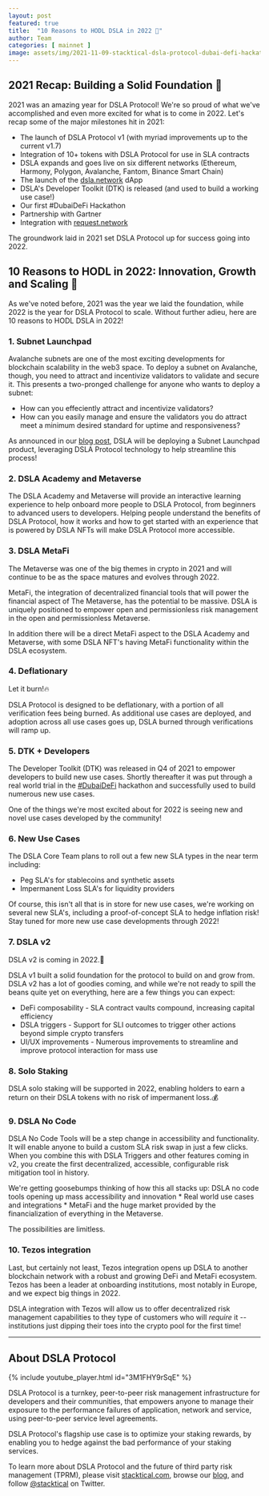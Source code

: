 ```yaml
---
layout: post
featured: true
title:  "10 Reasons to HODL DSLA in 2022 🔐"
author: Team
categories: [ mainnet ]
image: assets/img/2021-11-09-stacktical-dsla-protocol-dubai-defi-hackathon-blockchain-cryptocurrency-fintech-legaltech-insurtech-itsm-slm-sla-defi-nft.jpg
---
```


## 2021 Recap: Building a Solid Foundation 🧱

2021 was an amazing year for DSLA Protocol! We're so proud of what we've accomplished and even more excited for what is to come in 2022. Let's recap some of the major milestones hit in 2021:

* The launch of DSLA Protocol v1 (with myriad improvements up to the current v1.7)
* Integration of 10+ tokens with DSLA Protocol for use in SLA contracts
* DSLA expands and goes live on six different networks (Ethereum, Harmony, Polygon, Avalanche, Fantom, Binance Smart Chain)
* The launch of the [dsla.network](https://dsla.network) dApp
* DSLA's Developer Toolkit (DTK) is released (and used to build a working use case!)
* Our first #DubaiDeFi Hackathon
* Partnership with Gartner
* Integration with [request.network](https://request.network)

The groundwork laid in 2021 set DSLA Protocol up for success going into 2022.

## 10 Reasons to HODL in 2022: Innovation, Growth and Scaling 🌱

As we've noted before, 2021 was the year we laid the foundation, while 2022 is the year for DSLA Protocol to scale. Without further adieu, here are 10 reasons to HODL DSLA in 2022!

### 1. Subnet Launchpad

Avalanche subnets are one of the most exciting developments for blockchain scalability in the web3 space. To deploy a subnet on Avalanche, though, you need to attract and incentivize validators to validate and secure it. This presents a two-pronged challenge for anyone who wants to deploy a subnet:
* How can you effeciently attract and incentivize validators?
* How can you easily manage and ensure the validators you do attract meet a minimum desired standard for uptime and responsiveness?

As announced in our [blog post](https://blog.stacktical.com/mainnet/roadmap/2021/12/17/stacktical-dsla-protocol-2022-roadmap-avalanche-subnet-launchpad-blockchain-cryptocurrency-fintech-legaltech-insurtech-itsm-slm-sla-defi-nft.html), DSLA will be deploying a Subnet Launchpad product, leveraging DSLA Protocol technology to help streamline this process!

### 2. DSLA Academy and Metaverse

The DSLA Academy and Metaverse will provide an interactive learning experience to help onboard more people to DSLA Protocol, from beginners to advanced users to developers. Helping people understand the benefits of DSLA Protocol, how it works and how to get started with an experience that is powered by DSLA NFTs will make DSLA Protocol more accessible.

### 3. DSLA MetaFi

The Metaverse was one of the big themes in crypto in 2021 and will continue to be as the space matures and evolves through 2022. 

MetaFi, the integration of decentralized financial tools that will power the financial aspect of The Metaverse, has the potential to be massive. DSLA is uniquely positioned to empower open and permissionless risk management in the open and permissionless Metaverse.

In addition there will be a direct MetaFi aspect to the DSLA Academy and Metaverse, with some DSLA NFT's having MetaFi functionality within the DSLA ecosystem.

### 4. Deflationary

Let it burn!🔥

DSLA Protocol is designed to be deflationary, with a portion of all verification fees being burned. As additional use cases are deployed, and adoption across all use cases goes up, DSLA burned through verifications will ramp up.

### 5. DTK + Developers

The Developer Toolkit (DTK) was released in Q4 of 2021 to empower developers to build new use cases. Shortly thereafter it was put through a real world trial  in the [#DubaiDeFi](https://dubaidefi.io) hackathon and successfully used to build numerous new use cases.

One of the things we're most excited about for 2022 is seeing new and novel use cases developed by the community!

### 6. New Use Cases

The DSLA Core Team plans to roll out a few new SLA types in the near term including:

* Peg SLA's for stablecoins and synthetic assets
* Impermanent Loss SLA's for liquidity providers

Of course, this isn't all that is in store for new use cases, we're working on several new SLA's, including a proof-of-concept SLA to hedge inflation risk! Stay tuned for more new use case developments through 2022!

### 7. DSLA v2

DSLA v2 is coming in 2022.🥳

DSLA v1 built a solid foundation for the protocol to build on and grow from. DSLA v2 has a lot of goodies coming, and while we're not ready to spill the beans quite yet on everything, here are a few things you can expect:
* DeFi composability - SLA contract vaults compound, increasing capital efficiency
* DSLA triggers - Support for SLI outcomes to trigger other actions beyond simple crypto transfers
* UI/UX improvements - Numerous improvements to streamline and improve protocol interaction for mass use

### 8. Solo Staking

DSLA solo staking will be supported in 2022, enabling holders to earn a return on their DSLA tokens with no risk of impermanent loss.💰

### 9. DSLA No Code

DSLA No Code Tools will be a step change in accessibility and functionality. It will enable anyone to build a custom SLA risk swap in just a few clicks. When you combine this with DSLA Triggers and other features coming in v2, you create the first decentralized, accessible, configurable risk mitigation tool in history.

We're getting goosebumps thinking of how this all stacks up: DSLA no code tools opening up mass accessibility and innovation * Real world use cases and integrations * MetaFi and the huge market provided by the financialization of everything in the Metaverse.

The possibilities are limitless. 

### 10. Tezos integration

Last, but certainly not least, Tezos integration opens up DSLA to another blockchain network with a robust and growing DeFi and MetaFi ecosystem. Tezos has been a leader at onboarding institutions, most notably in Europe, and we expect big things in 2022.

DSLA integration with Tezos will allow us to offer decentralized risk management capabilities to they type of customers who will *require* it -- institutions just dipping their toes into the crypto pool for the first time!

---

## About DSLA Protocol

{% include youtube_player.html id="3M1FHY9rSqE" %}

DSLA Protocol is a turnkey, peer-to-peer risk management infrastructure for developers and their communities, that empowers anyone to manage their exposure to the performance failures of application, network and service, using peer-to-peer service level agreements.

DSLA Protocol's flagship use case is to optimize your staking rewards, by enabling you to hedge against the bad performance of your staking services.

To learn more about DSLA Protocol and the future of third party risk management (TPRM), please visit [stacktical.com](https://stacktical.com), browse our [blog](https://blog.stacktical.com), and follow [@stacktical](https://twitter.com/Stacktical) on Twitter.
